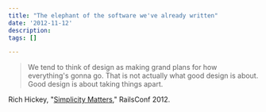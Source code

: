 ```yaml
---
title: "The elephant of the software we've already written"
date: '2012-11-12'
description:
tags: []

---
```

>We tend to think of design as making grand plans for how everything's gonna go.  That is not actually what good design is about.  Good design is about taking things apart.

Rich Hickey, "[Simplicity Matters](http://www.youtube.com/watch?v=rI8tNMsozo0)," RailsConf 2012.
